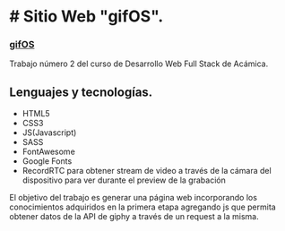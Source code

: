 # # Sitio Web "gifOS".

### [gifOS](https://megagringa.github.io/gifOS/index.html)

Trabajo número 2 del curso de Desarrollo Web Full Stack de Acámica.


## Lenguajes y tecnologías.

- HTML5
- CSS3
- JS(Javascript)
- SASS
- FontAwesome
- Google Fonts
- RecordRTC para obtener stream de video a través de la cámara del dispositivo para ver durante el preview de la grabación

El objetivo del trabajo es generar una página web incorporando los conocimientos adquiridos en la primera etapa agregando js que permita obtener datos de la API de giphy a través de un request a la misma.
